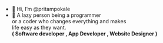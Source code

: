 - 👋 Hi, I’m @pritampokale
- 👀 A lazy person being a programmer <br>or a coder who changes everything and makes <br>life easy as they want. <br><b>( Software developer , App Developer , Website Designer )</b>

<!---
pritampokle/pritampokle is a ✨ special ✨ repository because its `README.md` (this file) appears on your GitHub profile.
You can click the Preview link to take a look at your changes.
--->

